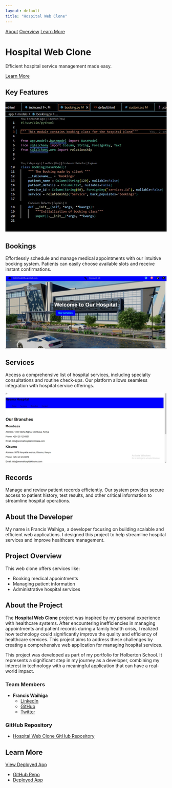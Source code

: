 ```yaml
---
layout: default
title: "Hospital Web Clone"
---
```


<!-- Navigation Bar -->
<nav class="nav-bar">
  <a href="#about">About</a>
  <a href="#overview">Overview</a>
  <a href="#learn-more">Learn More</a>
</nav>

<!-- Cover Image Section -->
<div class="cover-image" style="background-image: url('./assets/images/hospital.jpg');">
  <h1>Hospital Web Clone</h1>
  <p>Efficient hospital service management made easy.</p>
  <a href="#learn-more" class="button">Learn More</a>
</div>

<!-- Key Features Section -->
## Key Features

<div class="feature-container">
  <div class="feature-item">
    <img src="./assets/images/bookings.jpg" alt="Bookings Feature" class="feature-image">
    <h2>Bookings</h2>
    <p>Effortlessly schedule and manage medical appointments with our intuitive booking system. Patients can easily choose available slots and receive instant confirmations.</p>
  </div>

  <div class="feature-item">
    <img src="./assets/images/services.jpg" alt="Services Feature" class="feature-image">
    <h2>Services</h2>
    <p>Access a comprehensive list of hospital services, including specialty consultations and routine check-ups. Our platform allows seamless integration with hospital service offerings.</p>
  </div>

  <div class="feature-item">
    <img src="./assets/images/records.jpg" alt="Records Feature" class="feature-image">
    <h2>Records</h2>
    <p>Manage and review patient records efficiently. Our system provides secure access to patient history, test results, and other critical information to streamline hospital operations.</p>
  </div>
</div>

<!-- About Section -->
## <a id="about"></a>About the Developer

My name is Francis Waihiga, a developer focusing on building scalable and efficient web applications. I designed this project to help streamline hospital services and improve healthcare management.

<!-- Project Overview Section -->
## <a id="overview"></a>Project Overview

This web clone offers services like:

- Booking medical appointments
- Managing patient information
- Administrative hospital services

<!-- About Section -->
## About the Project

The **Hospital Web Clone** project was inspired by my personal experience with healthcare systems. After encountering inefficiencies in managing appointments and patient records during a family health crisis, I realized how technology could significantly improve the quality and efficiency of healthcare services. This project aims to address these challenges by creating a comprehensive web application for managing hospital services.

This project was developed as part of my portfolio for Holberton School. It represents a significant step in my journey as a developer, combining my interest in technology with a meaningful application that can have a real-world impact.

### Team Members

- **Francis Waihiga**
  - [LinkedIn](https://www.linkedin.com/in/francis-waihiga-476198209/)
  - [GitHub](https://github.com/FrancKenya)
  - [Twitter](https://x.com/blueinjil)

### GitHub Repository

- [Hospital Web Clone GitHub Repository](https://github.com/FrancKenya/Hospital_web_Clone1)

<!-- Learn More Section -->
## <a id="learn-more"></a>Learn More

<a href="https://deployed-app-url.com" class="button button-green">View Deployed App</a>

- [GitHub Repo](https://github.com/FrancKenya/Hospital_web_Clone1)
- [Deployed App](https://deployed-app-url.com)
